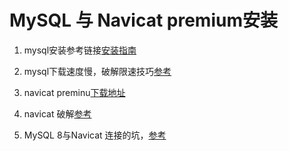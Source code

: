 # MySQL  与 Navicat premium安装

1. mysql安装参考链接[安装指南](https://blog.csdn.net/Li_Ya_Fei/article/details/104292170?depth_1-utm_source=distribute.pc_relevant.none-task-blog-BlogCommendFromBaidu-35&utm_source=distribute.pc_relevant.none-task-blog-BlogCommendFromBaidu-35)

2. mysql下载速度慢，破解限速技巧[参考](https://blog.csdn.net/thm211633/article/details/99197923)

3. navicat preminu[下载地址](https://www.formysql.com)
4. navicat 破解[参考](https://www.jianshu.com/p/89bebac58bcc)
5. MySQL 8与Navicat 连接的坑，[参考](https://blog.csdn.net/qq_30211955/article/details/86603656)